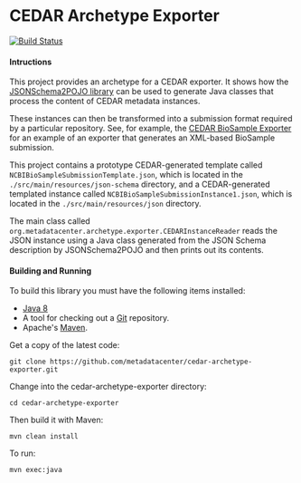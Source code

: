 CEDAR Archetype Exporter
========================

[![Build Status](https://travis-ci.org/metadatacenter/cedar-archetype-exporter.svg?branch=master)](https://travis-ci.org/metadatacenter/cedar-archetype-exporter)

#### Intructions

This project provides an archetype for a CEDAR exporter. It shows how
the [JSONSchema2POJO library](http://www.jsonschema2pojo.org/) can be used to generate
Java classes that process the content of CEDAR metadata instances.

These instances can then be transformed into a submission format required by a particular
repository.  See, for example, the [CEDAR BioSample Exporter](https://github.com/metadatacenter/biosample-exporter) for an example
of an exporter that generates an XML-based BioSample submission.

This project contains a prototype CEDAR-generated template called ```NCBIBioSampleSubmissionTemplate.json```,
which is located in the ```./src/main/resources/json-schema``` directory, and a CEDAR-generated
templated instance called ```NCBIBioSampleSubmissionInstance1.json```, which is located
in the ```./src/main/resources/json``` directory.

The main class called ```org.metadatacenter.archetype.exporter.CEDARInstanceReader``` reads the JSON
instance using a Java class generated from the JSON Schema description by JSONSchema2POJO and
then prints out its contents.

#### Building and Running

To build this library you must have the following items installed:

+ [Java 8](http://www.oracle.com/technetwork/java/javase/downloads/index.html)
+ A tool for checking out a [Git](http://git-scm.com/) repository.
+ Apache's [Maven](http://maven.apache.org/index.html).

Get a copy of the latest code:

    git clone https://github.com/metadatacenter/cedar-archetype-exporter.git

Change into the cedar-archetype-exporter directory:

    cd cedar-archetype-exporter 

Then build it with Maven:

    mvn clean install

To run:

    mvn exec:java

